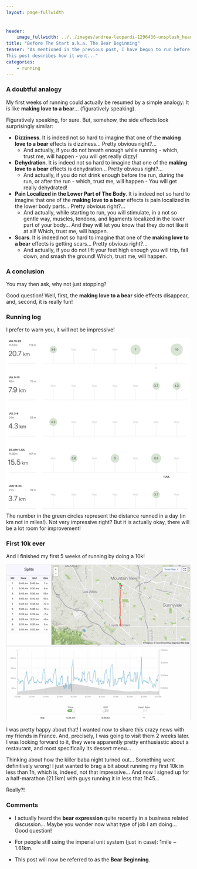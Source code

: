 ```yaml
---
layout: page-fullwidth


header:
    image_fullwidth: ../../images/andrea-leopardi-1296436-unsplash_header.jpg
title: "Before The Start a.k.a. The Bear Beginning"
teaser: "As mentioned in the previous post, I have begun to run before the Killer BaBa night. 
This post describes how it went..."
categories:
    - running
---
```


### A doubtful analogy

My first weeks of running could actually be resumed by a simple analogy: It is like **making love to a bear**... (figuratively speaking). 

Figuratively speaking, for sure. But, somehow, the side effects look surprisingly similar:

* **Dizziness**. It is indeed not so hard to imagine that one of the **making love to a bear** effects is dizziness... 
    Pretty obvious right?...
	* And actually, if you do not breath enough while running - which, trust me, will happen - you will get really dizzy! 
* **Dehydration**. It is indeed not so hard to imagine that one of the **making love to a bear** effects is dehydration...
    Pretty obvious right?... 
	* And actually, if you do not drink enough before the run, during the run, or after the run - which, trust me, will happen - You will get really dehydrated!
* **Pain Localized in the Lower Part of The Body**. It is indeed not so hard to imagine that one of the **making love to a bear** effects is pain localized in the lower body parts...
    Pretty obvious right?... 
	*  And actually, while starting to run, you will stimulate, in a not so gentle way, muscles, tendons, and ligaments localized in the lower part of your body... 
	And they will let you know that they do not like it at all! Which, trust me, will happen.
* **Scars**. It is indeed not so hard to imagine that one of the **making love to a bear** effects is getting scars...
    Pretty obvious right?... 
	*  And actually, if you do not lift your feet high enough you will trip, fall down, and smash the ground! Which, trust me, will happen. 

### A conclusion

You may then ask, why not just stopping?  

Good question! Well, first, the **making love to a bear** side effects disappear, and,
second, it is really fun!

### Running log
I prefer to warn you, it will not be impressive! 


<img src="../../images/strava_log_1.png" alt="">
The number in the green circles represent the distance runned in a day (in km not in miles!). 
Not very impressive right? But it is actually okay, there will be a lot room for improvement!

### First 10k ever

And I finished my first 5 weeks of running by doing a 10k! 


<img src="../../images/first10k.jpg" alt="">

I was pretty happy about that! I wanted now to share this crazy news with my friends in France. 
And, precisely, I was going to visit them 2 weeks later. 
I was looking forward to it, they were apparently pretty enthusiastic about a restaurant, 
and most specifically its dessert menu...

Thinking about how the killer baba night turned out... Something went definitively wrong! 
I just wanted to brag a bit about running my first 10k in less than 1h,
 which is, indeed, not that impressive... 
And now I signed up for a half-marathon (21.1km) with guys running it in less that 1h45... 

Really?!

### Comments

* I actually heard the **bear expression** quite recently in a business related discussion... 
Maybe you wonder now what type of job I am doing... Good question! 

* For people still using the imperial unit system (just in case): 1mile ~ 1.61km.

* This post will now be referred to as the **Bear Beginning**.